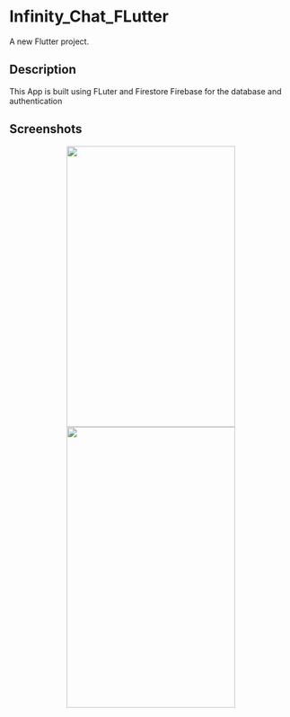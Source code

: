 # Infinity_Chat_FLutter

A new Flutter project.

## Description

This App is built using FLuter and Firestore Firebase for the database and authentication

## Screenshots
<div align=center>
<img src="https://user-images.githubusercontent.com/64702890/116126292-17fad180-a6e4-11eb-8074-c5ab460fc19a.png" height=500 width=300>
<img src="https://user-images.githubusercontent.com/64702890/116126324-221cd000-a6e4-11eb-832d-14c06d9eb635.png" height=500 width=300>
</div>
